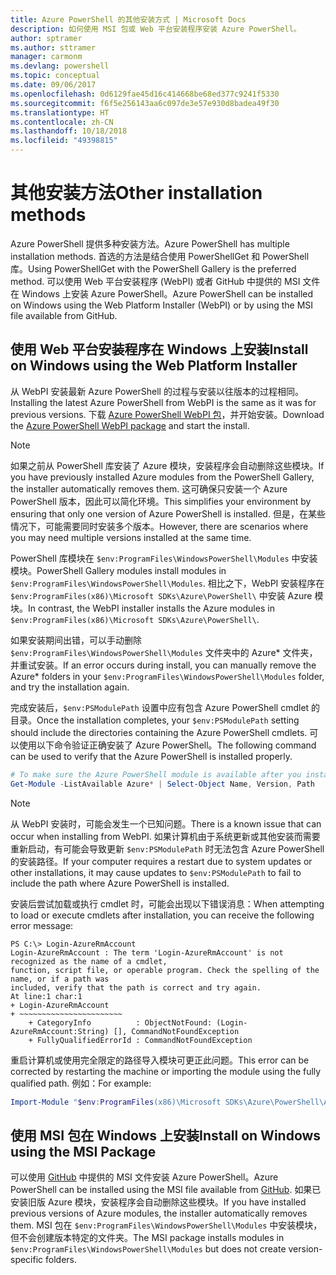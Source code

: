 ```yaml
---
title: Azure PowerShell 的其他安装方式 | Microsoft Docs
description: 如何使用 MSI 包或 Web 平台安装程序安装 Azure PowerShell。
author: sptramer
ms.author: sttramer
manager: carmonm
ms.devlang: powershell
ms.topic: conceptual
ms.date: 09/06/2017
ms.openlocfilehash: 0d6129fae45d16c414668be68ed377c9241f5330
ms.sourcegitcommit: f6f5e256143aa6c097de3e57e930d8badea49f30
ms.translationtype: HT
ms.contentlocale: zh-CN
ms.lasthandoff: 10/18/2018
ms.locfileid: "49398815"
---
```

# <a name="other-installation-methods"></a><span data-ttu-id="7a08b-103">其他安装方法</span><span class="sxs-lookup"><span data-stu-id="7a08b-103">Other installation methods</span></span>

<span data-ttu-id="7a08b-104">Azure PowerShell 提供多种安装方法。</span><span class="sxs-lookup"><span data-stu-id="7a08b-104">Azure PowerShell has multiple installation methods.</span></span> <span data-ttu-id="7a08b-105">首选的方法是结合使用 PowerShellGet 和 PowerShell 库。</span><span class="sxs-lookup"><span data-stu-id="7a08b-105">Using PowerShellGet with the PowerShell Gallery is the preferred method.</span></span> <span data-ttu-id="7a08b-106">可以使用 Web 平台安装程序 (WebPI) 或者 GitHub 中提供的 MSI 文件在 Windows 上安装 Azure PowerShell。</span><span class="sxs-lookup"><span data-stu-id="7a08b-106">Azure PowerShell can be installed on Windows using the Web Platform Installer (WebPI) or by using the MSI file available from GitHub.</span></span>
 
## <a name="install-on-windows-using-the-web-platform-installer"></a><span data-ttu-id="7a08b-107">使用 Web 平台安装程序在 Windows 上安装</span><span class="sxs-lookup"><span data-stu-id="7a08b-107">Install on Windows using the Web Platform Installer</span></span>

<span data-ttu-id="7a08b-108">从 WebPI 安装最新 Azure PowerShell 的过程与安装以往版本的过程相同。</span><span class="sxs-lookup"><span data-stu-id="7a08b-108">Installing the latest Azure PowerShell from WebPI is the same as it was for previous versions.</span></span>
<span data-ttu-id="7a08b-109">下载 [Azure PowerShell WebPI 包](http://aka.ms/webpi-azps)，并开始安装。</span><span class="sxs-lookup"><span data-stu-id="7a08b-109">Download the [Azure PowerShell WebPI package](http://aka.ms/webpi-azps) and start the install.</span></span>

> [!NOTE]
> <span data-ttu-id="7a08b-110">如果之前从 PowerShell 库安装了 Azure 模块，安装程序会自动删除这些模块。</span><span class="sxs-lookup"><span data-stu-id="7a08b-110">If you have previously installed Azure modules from the PowerShell Gallery, the installer automatically removes them.</span></span> <span data-ttu-id="7a08b-111">这可确保只安装一个 Azure PowerShell 版本，因此可以简化环境。</span><span class="sxs-lookup"><span data-stu-id="7a08b-111">This simplifies your environment by ensuring that only one version of Azure PowerShell is installed.</span></span> <span data-ttu-id="7a08b-112">但是，在某些情况下，可能需要同时安装多个版本。</span><span class="sxs-lookup"><span data-stu-id="7a08b-112">However, there are scenarios where you may need multiple versions installed at the same time.</span></span>
>
> <span data-ttu-id="7a08b-113">PowerShell 库模块在 `$env:ProgramFiles\WindowsPowerShell\Modules` 中安装模块。</span><span class="sxs-lookup"><span data-stu-id="7a08b-113">PowerShell Gallery modules install modules in `$env:ProgramFiles\WindowsPowerShell\Modules`.</span></span> <span data-ttu-id="7a08b-114">相比之下，WebPI 安装程序在 `$env:ProgramFiles(x86)\Microsoft SDKs\Azure\PowerShell\` 中安装 Azure 模块。</span><span class="sxs-lookup"><span data-stu-id="7a08b-114">In contrast, the WebPI installer installs the Azure modules in `$env:ProgramFiles(x86)\Microsoft SDKs\Azure\PowerShell\`.</span></span>
>
> <span data-ttu-id="7a08b-115">如果安装期间出错，可以手动删除 `$env:ProgramFiles\WindowsPowerShell\Modules` 文件夹中的 Azure\* 文件夹，并重试安装。</span><span class="sxs-lookup"><span data-stu-id="7a08b-115">If an error occurs during install, you can manually remove the Azure\* folders in your `$env:ProgramFiles\WindowsPowerShell\Modules` folder, and try the installation again.</span></span>

<span data-ttu-id="7a08b-116">完成安装后，`$env:PSModulePath` 设置中应有包含 Azure PowerShell cmdlet 的目录。</span><span class="sxs-lookup"><span data-stu-id="7a08b-116">Once the installation completes, your `$env:PSModulePath` setting should include the directories containing the Azure PowerShell cmdlets.</span></span> <span data-ttu-id="7a08b-117">可以使用以下命令验证正确安装了 Azure PowerShell。</span><span class="sxs-lookup"><span data-stu-id="7a08b-117">The following command can be used to verify that the Azure PowerShell is installed properly.</span></span>

```powershell
# To make sure the Azure PowerShell module is available after you install
Get-Module -ListAvailable Azure* | Select-Object Name, Version, Path
```

> [!NOTE]
> <span data-ttu-id="7a08b-118">从 WebPI 安装时，可能会发生一个已知问题。</span><span class="sxs-lookup"><span data-stu-id="7a08b-118">There is a known issue that can occur when installing from WebPI.</span></span> <span data-ttu-id="7a08b-119">如果计算机由于系统更新或其他安装而需要重新启动，有可能会导致更新 `$env:PSModulePath` 时无法包含 Azure PowerShell 的安装路径。</span><span class="sxs-lookup"><span data-stu-id="7a08b-119">If your computer requires a restart due to system updates or other installations, it may cause updates to `$env:PSModulePath` to fail to include the path where Azure PowerShell is installed.</span></span>

<span data-ttu-id="7a08b-120">安装后尝试加载或执行 cmdlet 时，可能会出现以下错误消息：</span><span class="sxs-lookup"><span data-stu-id="7a08b-120">When attempting to load or execute cmdlets after installation, you can receive the following error message:</span></span>

```output
PS C:\> Login-AzureRmAccount
Login-AzureRmAccount : The term 'Login-AzureRmAccount' is not recognized as the name of a cmdlet,
function, script file, or operable program. Check the spelling of the name, or if a path was
included, verify that the path is correct and try again.
At line:1 char:1
+ Login-AzureRmAccount
+ ~~~~~~~~~~~~~~~~~~~~~~~
    + CategoryInfo          : ObjectNotFound: (Login-AzureRmAccount:String) [], CommandNotFoundException
    + FullyQualifiedErrorId : CommandNotFoundException
```

<span data-ttu-id="7a08b-121">重启计算机或使用完全限定的路径导入模块可更正此问题。</span><span class="sxs-lookup"><span data-stu-id="7a08b-121">This error can be corrected by restarting the machine or importing the module using the fully qualified path.</span></span> <span data-ttu-id="7a08b-122">例如：</span><span class="sxs-lookup"><span data-stu-id="7a08b-122">For example:</span></span>

```powershell
Import-Module "$env:ProgramFiles(x86)\Microsoft SDKs\Azure\PowerShell\AzureRM.psd1"
```

## <a name="install-on-windows-using-the-msi-package"></a><span data-ttu-id="7a08b-123">使用 MSI 包在 Windows 上安装</span><span class="sxs-lookup"><span data-stu-id="7a08b-123">Install on Windows using the MSI Package</span></span>

<span data-ttu-id="7a08b-124">可以使用 [GitHub](https://github.com/Azure/azure-powershell/releases/latest) 中提供的 MSI 文件安装 Azure PowerShell。</span><span class="sxs-lookup"><span data-stu-id="7a08b-124">Azure PowerShell can be installed using the MSI file available from [GitHub](https://github.com/Azure/azure-powershell/releases/latest).</span></span> <span data-ttu-id="7a08b-125">如果已安装旧版 Azure 模块，安装程序会自动删除这些模块。</span><span class="sxs-lookup"><span data-stu-id="7a08b-125">If you have installed previous versions of Azure modules, the installer automatically removes them.</span></span> <span data-ttu-id="7a08b-126">MSI 包在 `$env:ProgramFiles\WindowsPowerShell\Modules` 中安装模块，但不会创建版本特定的文件夹。</span><span class="sxs-lookup"><span data-stu-id="7a08b-126">The MSI package installs modules in `$env:ProgramFiles\WindowsPowerShell\Modules` but does not create version-specific folders.</span></span>

